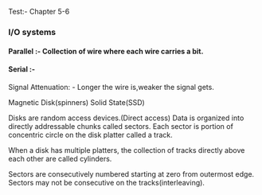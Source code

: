 Test:- Chapter 5-6
### I/O systems
 
#### Parallel :- Collection of wire where each wire carries a bit.
#### Serial :- 
Signal Attenuation: - Longer the wire is,weaker the signal gets.


Magnetic Disk(spinners)
Solid State(SSD)

Disks are random access devices.(Direct access)
Data is organized into directly addressable chunks called sectors.
Each sector is portion of concentric circle on the disk platter called a track.

When a disk has multiple platters, the collection of tracks directly above each other are called cylinders.

Sectors are consecutively numbered starting at zero from outermost edge.
Sectors may not be consecutive on the tracks(interleaving).
